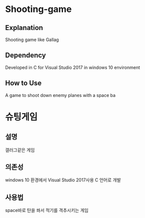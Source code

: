 # Shooting-game
Explanation
---
Shooting game like Gallag

Dependency
---
Developed in C for Visual Studio 2017 in windows 10 environment

How to Use
---
A game to shoot down enemy planes with a space ba


# 슈팅게임
설명
---
갤러그같은 게임

의존성
---
windows 10 환경에서 Visual Studio 2017사용 C 언어로 개발 


사용법
---
space바로 탄을 쏴서 적기를 격추시키는 게임
